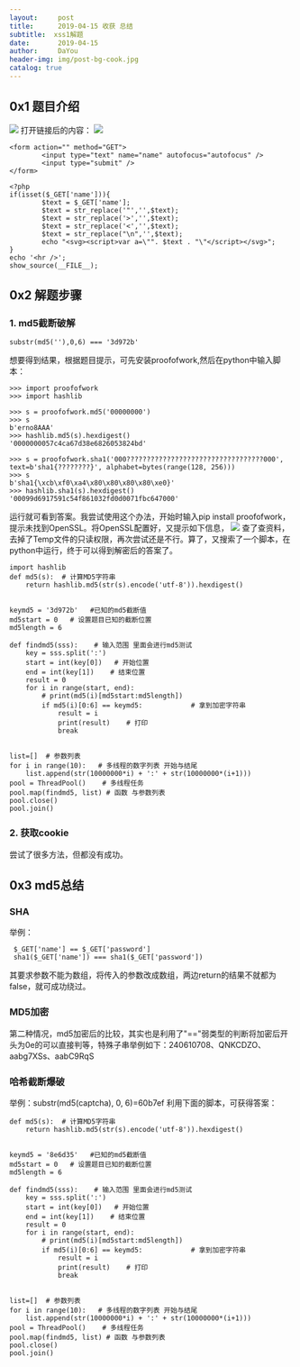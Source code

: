 ```yaml
---
layout:     post
title:      2019-04-15 收获 总结
subtitle:  xss1解题
date:       2019-04-15
author:     DaYou
header-img: img/post-bg-cook.jpg
catalog: true
---
```



## 0x1 题目介绍
![](https://wx1.sinaimg.cn/mw1024/0079f8Holy1g23p16l1zhj30ge0c6jrd.jpg)
打开链接后的内容：
![](https://wx1.sinaimg.cn/mw1024/0079f8Holy1g23p16nzonj30ke0gkaa8.jpg)
```
<form action="" method="GET"> 
        <input type="text" name="name" autofocus="autofocus" /> 
        <input type="submit" /> 
</form> 

<?php 
if(isset($_GET['name'])){ 
        $text = $_GET['name']; 
        $text = str_replace('"','',$text); 
        $text = str_replace('>','',$text); 
        $text = str_replace('<','',$text); 
        $text = str_replace("\n",'',$text); 
        echo "<svg><script>var a=\"". $text . "\"</script></svg>"; 
} 
echo '<hr />'; 
show_source(__FILE__); 
```
## 0x2 解题步骤
### 1. md5截断破解
```
substr(md5(''),0,6) === '3d972b'
```
想要得到结果，根据题目提示，可先安装proofofwork,然后在python中输入脚本：
```
>>> import proofofwork
>>> import hashlib

>>> s = proofofwork.md5('00000000')
>>> s
b'erno8AAA'
>>> hashlib.md5(s).hexdigest()
'0000000057c4ca67d38e6826053824bd'

>>> s = proofofwork.sha1('000??????????????????????????????????000', text=b'sha1{????????}', alphabet=bytes(range(128, 256)))
>>> s
b'sha1{\xcb\xf0\xa4\x80\x80\x80\x80\xe0}'
>>> hashlib.sha1(s).hexdigest()
'00099d6917591c54f861032fd0d0071fbc647000'
```
运行就可看到答案。我尝试使用这个办法，开始时输入pip install  proofofwork，提示未找到OpenSSL。将OpenSSL配置好，又提示如下信息，
![](https://wx2.sinaimg.cn/mw1024/0079f8Holy1g23p16k4owj30it0cbmx4.jpg)
查了查资料，去掉了Temp文件的只读权限，再次尝试还是不行。算了，又搜索了一个脚本，在python中运行，终于可以得到解密后的答案了。
```
import hashlib
def md5(s):  # 计算MD5字符串
    return hashlib.md5(str(s).encode('utf-8')).hexdigest()


keymd5 = '3d972b'   #已知的md5截断值
md5start = 0   # 设置题目已知的截断位置
md5length = 6

def findmd5(sss):    # 输入范围 里面会进行md5测试
    key = sss.split(':')
    start = int(key[0])   # 开始位置
    end = int(key[1])    # 结束位置
    result = 0
    for i in range(start, end):
        # print(md5(i)[md5start:md5length])
        if md5(i)[0:6] == keymd5:            # 拿到加密字符串
            result = i
            print(result)    # 打印
            break


list=[]  # 参数列表
for i in range(10):   # 多线程的数字列表 开始与结尾
    list.append(str(10000000*i) + ':' + str(10000000*(i+1)))
pool = ThreadPool()    # 多线程任务
pool.map(findmd5, list) # 函数 与参数列表
pool.close()
pool.join()
```
### 2. 获取cookie
尝试了很多方法，但都没有成功。

## 0x3 md5总结
### SHA
举例：
```
 $_GET['name'] == $_GET['password']
 sha1($_GET['name']) === sha1($_GET['password'])

```
其要求参数不能为数组，将传入的参数改成数组，两边return的结果不就都为false，就可成功绕过。
### MD5加密
第二种情况，md5加密后的比较，其实也是利用了"=="弱类型的判断将加密后开头为0e的可以直接判等，特殊子串举例如下：240610708、QNKCDZO、aabg7XSs、aabC9RqS
### 哈希截断爆破
举例：substr(md5(captcha), 0, 6)=60b7ef
利用下面的脚本，可获得答案：
```
def md5(s):  # 计算MD5字符串
    return hashlib.md5(str(s).encode('utf-8')).hexdigest()


keymd5 = '8e6d35'   #已知的md5截断值
md5start = 0   # 设置题目已知的截断位置
md5length = 6

def findmd5(sss):    # 输入范围 里面会进行md5测试
    key = sss.split(':')
    start = int(key[0])   # 开始位置
    end = int(key[1])    # 结束位置
    result = 0
    for i in range(start, end):
        # print(md5(i)[md5start:md5length])
        if md5(i)[0:6] == keymd5:            # 拿到加密字符串
            result = i
            print(result)    # 打印
            break


list=[]  # 参数列表
for i in range(10):   # 多线程的数字列表 开始与结尾
    list.append(str(10000000*i) + ':' + str(10000000*(i+1)))
pool = ThreadPool()    # 多线程任务
pool.map(findmd5, list) # 函数 与参数列表
pool.close()
pool.join()
```